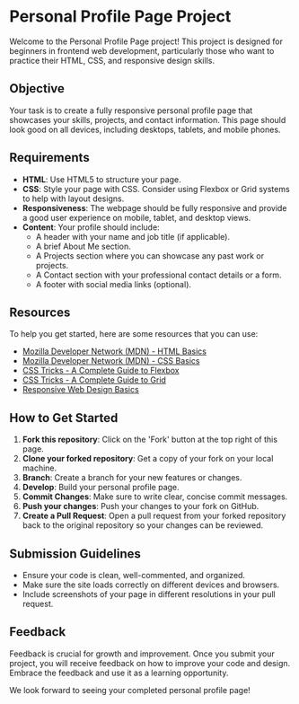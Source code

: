 
# Personal Profile Page Project

Welcome to the Personal Profile Page project! This project is designed for beginners in frontend web development, particularly those who want to practice their HTML, CSS, and responsive design skills.

## Objective

Your task is to create a fully responsive personal profile page that showcases your skills, projects, and contact information. This page should look good on all devices, including desktops, tablets, and mobile phones.

## Requirements

- **HTML**: Use HTML5 to structure your page.
- **CSS**: Style your page with CSS. Consider using Flexbox or Grid systems to help with layout designs.
- **Responsiveness**: The webpage should be fully responsive and provide a good user experience on mobile, tablet, and desktop views.
- **Content**: Your profile should include:
  - A header with your name and job title (if applicable).
  - A brief About Me section.
  - A Projects section where you can showcase any past work or projects.
  - A Contact section with your professional contact details or a form.
  - A footer with social media links (optional).

## Resources

To help you get started, here are some resources that you can use:

- [Mozilla Developer Network (MDN) - HTML Basics](https://developer.mozilla.org/en-US/docs/Learn/Getting_started_with_the_web/HTML_basics)
- [Mozilla Developer Network (MDN) - CSS Basics](https://developer.mozilla.org/en-US/docs/Learn/Getting_started_with_the_web/CSS_basics)
- [CSS Tricks - A Complete Guide to Flexbox](https://css-tricks.com/snippets/css/a-guide-to-flexbox/)
- [CSS Tricks - A Complete Guide to Grid](https://css-tricks.com/snippets/css/complete-guide-grid/)
- [Responsive Web Design Basics](https://web.dev/responsive-web-design-basics/)

## How to Get Started

1. **Fork this repository**: Click on the 'Fork' button at the top right of this page.
2. **Clone your forked repository**: Get a copy of your fork on your local machine.
3. **Branch**: Create a branch for your new features or changes.
4. **Develop**: Build your personal profile page.
5. **Commit Changes**: Make sure to write clear, concise commit messages.
6. **Push your changes**: Push your changes to your fork on GitHub.
7. **Create a Pull Request**: Open a pull request from your forked repository back to the original repository so your changes can be reviewed.

## Submission Guidelines

- Ensure your code is clean, well-commented, and organized.
- Make sure the site loads correctly on different devices and browsers.
- Include screenshots of your page in different resolutions in your pull request.

## Feedback

Feedback is crucial for growth and improvement. Once you submit your project, you will receive feedback on how to improve your code and design. Embrace the feedback and use it as a learning opportunity.

We look forward to seeing your completed personal profile page!
